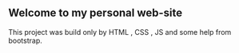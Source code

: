 ## Welcome to my personal web-site

This project was build only by HTML , CSS , JS and some help from bootstrap. 
